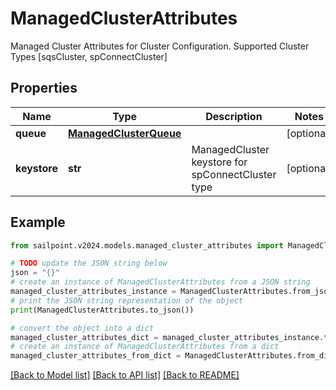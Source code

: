 # ManagedClusterAttributes

Managed Cluster Attributes for Cluster Configuration. Supported Cluster Types [sqsCluster, spConnectCluster]

## Properties

Name | Type | Description | Notes
------------ | ------------- | ------------- | -------------
**queue** | [**ManagedClusterQueue**](ManagedClusterQueue.md) |  | [optional] 
**keystore** | **str** | ManagedCluster keystore for spConnectCluster type | [optional] 

## Example

```python
from sailpoint.v2024.models.managed_cluster_attributes import ManagedClusterAttributes

# TODO update the JSON string below
json = "{}"
# create an instance of ManagedClusterAttributes from a JSON string
managed_cluster_attributes_instance = ManagedClusterAttributes.from_json(json)
# print the JSON string representation of the object
print(ManagedClusterAttributes.to_json())

# convert the object into a dict
managed_cluster_attributes_dict = managed_cluster_attributes_instance.to_dict()
# create an instance of ManagedClusterAttributes from a dict
managed_cluster_attributes_from_dict = ManagedClusterAttributes.from_dict(managed_cluster_attributes_dict)
```
[[Back to Model list]](../README.md#documentation-for-models) [[Back to API list]](../README.md#documentation-for-api-endpoints) [[Back to README]](../README.md)


